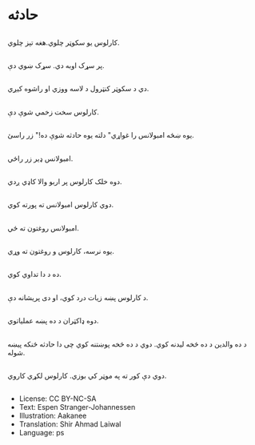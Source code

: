 # حادثه

##
کارلوس یو سکوټر چلوي.هغه تېز چلوي.

##
پر سړک اوبه دي. سړک ښوي دې.

##
دي د سکوټر کنټرول د لاسه ووزي او راشوه کیږي.

##
کارلوس سخت زخمي شوې دې.

##
یوه ښځه امبولانس را غواړي" دلته یوه حادثه شوې ده!" زر راسئ.

##
امبولانس ډیر زر راځي.

##
دوه خلک کارلوس پر اربو والا کاډي ږدي.

##
دوي کارلوس امبولانس ته پورته کوي.

##
امبولانس روغتون ته ځي.

##
یوه نرسه، کارلوس و روغتون ته وړي.

##
ده د دا تداوي کوي.

##
د کارلوس پښه زیات درد کوي، او دی پریشانه دې.

##
دوه ډاکټران د ده پښه عملیاتوي.

##
د ده والدین د ده څخه لیدنه کوي. دوي د ده څخه پوښتنه کوي چی دا حادثه څنکه پیښه شوله.

##
دوي دې کور ته په موټر کي بوزي. کارلوس لکړي کاروي.

##
* License: CC BY-NC-SA
* Text: Espen Stranger-Johannessen
* Illustration: Aakanee
* Translation: Shir Ahmad Laiwal
* Language: ps
